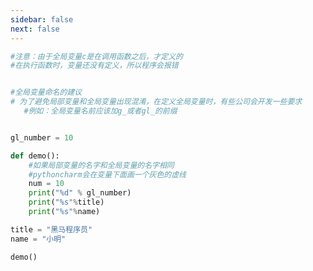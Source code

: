 ```yaml
---
sidebar: false
next: false
---
```

<BlogInfo/>






```python
#注意：由于全局变量c是在调用函数之后，才定义的
#在执行函数时，变量还没有定义，所以程序会报错


#全局变量命名的建议
# 为了避免局部变量和全局变量出现混淆，在定义全局变量时，有些公司会开发一些要求
   #例如：全局变量名前应该加g_或者gl_的前缀


gl_number = 10

def demo():
    #如果局部变量的名字和全局变量的名字相同
    #pythoncharm会在变量下面画一个灰色的虚线
    num = 10
    print("%d" % gl_number)
    print("%s"%title)
    print("%s"%name)

title = "黑马程序员"
name = "小明"

demo()


```






<ActionBox />
        
<style>#top-box {margin-top:0.5rem!important;}</style>